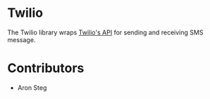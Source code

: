 Twilio
=====
The Twilio library wraps [Twilio's API](http://www.twilio.com/) for sending and receiving SMS message.

Contributors
============
- Aron Steg

